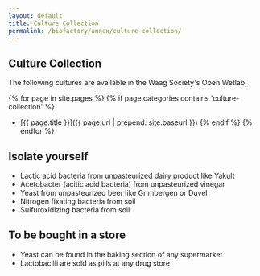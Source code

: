 ```yaml
---
layout: default
title: Culture Collection
permalink: /biofactory/annex/culture-collection/
---
```


## Culture Collection

The following cultures are available in the Waag Society's Open Wetlab:

{% for page in site.pages %}
	{% if page.categories contains 'culture-collection' %}
* [{{ page.title }}]({{ page.url | prepend: site.baseurl }})
	{% endif %}
{% endfor %}

## Isolate yourself

* Lactic acid bacteria from unpasteurized dairy product like Yakult
* Acetobacter (acitic acid bacteria) from unpasteurized vinegar
* Yeast from unpasteurized beer like Grimbergen or Duvel
* Nitrogen fixating bacteria from soil
* Sulfuroxidizing bacteria from soil

## To be bought in a store

* Yeast can be found in the baking section of any supermarket
* Lactobacilli are sold as pills at any drug store
